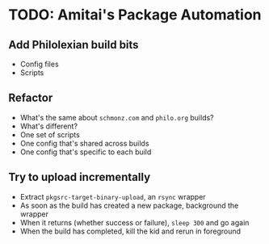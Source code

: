 # TODO: Amitai's Package Automation

## Add Philolexian build bits

- Config files
- Scripts

## Refactor

- What's the same about `schmonz.com` and `philo.org` builds?
- What's different?
- One set of scripts
- One config that's shared across builds
- One config that's specific to each build

## Try to upload incrementally

- Extract `pkgsrc-target-binary-upload`, an `rsync` wrapper
- As soon as the build has created a new package, background the wrapper
- When it returns (whether success or failure), `sleep 300` and go again
- When the build has completed, kill the kid and rerun in foreground
